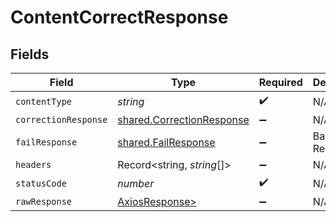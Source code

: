 # ContentCorrectResponse


## Fields

| Field                                                                  | Type                                                                   | Required                                                               | Description                                                            |
| ---------------------------------------------------------------------- | ---------------------------------------------------------------------- | ---------------------------------------------------------------------- | ---------------------------------------------------------------------- |
| `contentType`                                                          | *string*                                                               | :heavy_check_mark:                                                     | N/A                                                                    |
| `correctionResponse`                                                   | [shared.CorrectionResponse](../../models/shared/correctionresponse.md) | :heavy_minus_sign:                                                     | N/A                                                                    |
| `failResponse`                                                         | [shared.FailResponse](../../models/shared/failresponse.md)             | :heavy_minus_sign:                                                     | Bad Request                                                            |
| `headers`                                                              | Record<string, *string*[]>                                             | :heavy_minus_sign:                                                     | N/A                                                                    |
| `statusCode`                                                           | *number*                                                               | :heavy_check_mark:                                                     | N/A                                                                    |
| `rawResponse`                                                          | [AxiosResponse>](https://axios-http.com/docs/res_schema)               | :heavy_minus_sign:                                                     | N/A                                                                    |